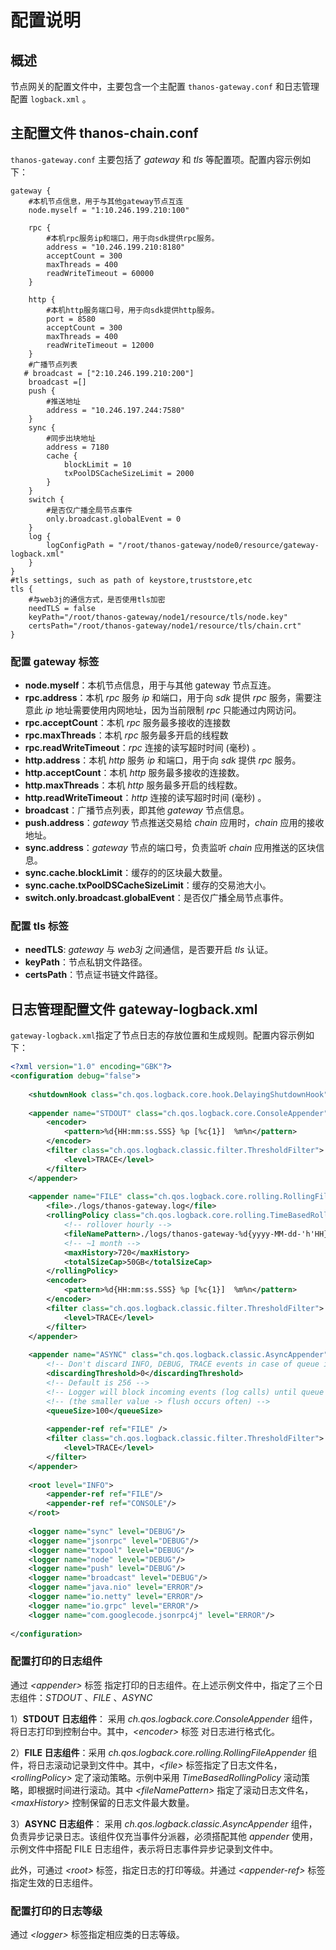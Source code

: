 # 配置说明

## 概述 <a href="#id3.2.2-pei-zhi-yi-gai-shu" id="id3.2.2-pei-zhi-yi-gai-shu"></a>

节点网关的配置文件中，主要包含一个主配置 `thanos-gateway.conf` 和日志管理配置 `logback.xml` 。

## 主配置文件 thanos-chain.conf <a href="#id3.2.2-pei-zhi-er-zhu-pei-zhi-wen-jian-thanoschain.conf" id="id3.2.2-pei-zhi-er-zhu-pei-zhi-wen-jian-thanoschain.conf"></a>

`thanos-gateway.conf` 主要包括了 *gateway* 和 *tls* 等配置项。配置内容示例如下：

```editorconfig
gateway {
    #本机节点信息，用于与其他gateway节点互连
    node.myself = "1:10.246.199.210:100"
 
    rpc {
        #本机rpc服务ip和端口，用于向sdk提供rpc服务。
        address = "10.246.199.210:8180"
        acceptCount = 300
        maxThreads = 400
        readWriteTimeout = 60000
    }
  
    http {
        #本机http服务端口号，用于向sdk提供http服务。
        port = 8580
        acceptCount = 300
        maxThreads = 400
        readWriteTimeout = 12000
    }
    #广播节点列表
   # broadcast = ["2:10.246.199.210:200"]
    broadcast =[]
    push {
        #推送地址
        address = "10.246.197.244:7580"
    }
    sync {
        #同步出块地址
        address = 7180
        cache {
            blockLimit = 10
            txPoolDSCacheSizeLimit = 2000
        }
    }
    switch {
        #是否仅广播全局节点事件
        only.broadcast.globalEvent = 0
    }
    log {
        logConfigPath = "/root/thanos-gateway/node0/resource/gateway-logback.xml"
    }
}
#tls settings, such as path of keystore,truststore,etc
tls {
    #与web3j的通信方式，是否使用tls加密
    needTLS = false
    keyPath="/root/thanos-gateway/node1/resource/tls/node.key"
    certsPath="/root/thanos-gateway/node1/resource/tls/chain.crt"
}
```

### 配置 gateway 标签 <a href="#id3.2.2-pei-zhi-pei-zhi-gateway-biao-qian" id="id3.2.2-pei-zhi-pei-zhi-gateway-biao-qian"></a>

* **node.myself**：本机节点信息，用于与其他 gateway 节点互连。
* **rpc.address**：本机 *rpc* 服务 *ip* 和端口，用于向 *sdk* 提供 *rpc* 服务，需要注意此 *ip* 地址需要使用内网地址，因为当前限制 *rpc* 只能通过内网访问。
* **rpc.acceptCount**：本机 *rpc* 服务最多接收的连接数
* **rpc.maxThreads**：本机 *rpc* 服务最多开启的线程数
* **rpc.readWriteTimeout**：*rpc* 连接的读写超时时间 (毫秒) 。
* **http.address**：本机 *http* 服务 *ip* 和端口，用于向 *sdk* 提供 *rpc* 服务。
* **http.acceptCount**：本机 *http* 服务最多接收的连接数。
* **http.maxThreads**：本机 *http* 服务最多开启的线程数。
* **http.readWriteTimeout**：*http* 连接的读写超时时间 (毫秒) 。
* **broadcast**：广播节点列表，即其他 *gateway* 节点信息。
* **push.address**：*gateway* 节点推送交易给 *chain* 应用时，*chain* 应用的接收地址。
* **sync.address**：*gateway* 节点的端口号，负责监听 *chain* 应用推送的区块信息。
* **sync.cache.blockLimit**：缓存的的区块最大数量。
* **sync.cache.txPoolDSCacheSizeLimit**：缓存的交易池大小。
* **switch.only.broadcast.globalEvent**：是否仅广播全局节点事件。

### 配置 tls 标签 <a href="#id3.2.2-pei-zhi-pei-zhi-tls-biao-qian" id="id3.2.2-pei-zhi-pei-zhi-tls-biao-qian"></a>

* **needTLS**: *gateway* 与 *web3j* 之间通信，是否要开启 *tls* 认证。
* **keyPath**：节点私钥文件路径。
* **certsPath**：节点证书链文件路径。

## 日志管理配置文件 gateway-logback.xml <a href="#id3.2.2-pei-zhi-san-ri-zhi-guan-li-pei-zhi-wen-jian-logback.xml" id="id3.2.2-pei-zhi-san-ri-zhi-guan-li-pei-zhi-wen-jian-logback.xml"></a>

`gateway-logback.xml`指定了节点日志的存放位置和生成规则。配置内容示例如下：

```xml
<?xml version="1.0" encoding="GBK"?>
<configuration debug="false">
 
    <shutdownHook class="ch.qos.logback.core.hook.DelayingShutdownHook"/>
 
    <appender name="STDOUT" class="ch.qos.logback.core.ConsoleAppender">
        <encoder>
            <pattern>%d{HH:mm:ss.SSS} %p [%c{1}]  %m%n</pattern>
        </encoder>
        <filter class="ch.qos.logback.classic.filter.ThresholdFilter">
            <level>TRACE</level>
        </filter>
    </appender>
 
    <appender name="FILE" class="ch.qos.logback.core.rolling.RollingFileAppender">
        <file>./logs/thanos-gateway.log</file>
        <rollingPolicy class="ch.qos.logback.core.rolling.TimeBasedRollingPolicy">
            <!-- rollover hourly -->
            <fileNamePattern>./logs/thanos-gateway-%d{yyyy-MM-dd-'h'HH}.log</fileNamePattern>
            <!-- ~1 month -->
            <maxHistory>720</maxHistory>
            <totalSizeCap>50GB</totalSizeCap>
        </rollingPolicy>
        <encoder>
            <pattern>%d{HH:mm:ss.SSS} %p [%c{1}]  %m%n</pattern>
        </encoder>
        <filter class="ch.qos.logback.classic.filter.ThresholdFilter">
            <level>TRACE</level>
        </filter>
    </appender>
 
    <appender name="ASYNC" class="ch.qos.logback.classic.AsyncAppender">
        <!-- Don't discard INFO, DEBUG, TRACE events in case of queue is 80% full -->
        <discardingThreshold>0</discardingThreshold>
        <!-- Default is 256 -->
        <!-- Logger will block incoming events (log calls) until queue will free some space -->
        <!-- (the smaller value -> flush occurs often) -->
        <queueSize>100</queueSize>
 
        <appender-ref ref="FILE" />
        <filter class="ch.qos.logback.classic.filter.ThresholdFilter">
            <level>TRACE</level>
        </filter>
    </appender>
 
    <root level="INFO">
        <appender-ref ref="FILE"/>
        <appender-ref ref="CONSOLE"/>
    </root>
 
    <logger name="sync" level="DEBUG"/>
    <logger name="jsonrpc" level="DEBUG"/>
    <logger name="txpool" level="DEBUG"/>
    <logger name="node" level="DEBUG"/>
    <logger name="push" level="DEBUG"/>
    <logger name="broadcast" level="DEBUG"/>
    <logger name="java.nio" level="ERROR"/>
    <logger name="io.netty" level="ERROR"/>
    <logger name="io.grpc" level="ERROR"/>
    <logger name="com.googlecode.jsonrpc4j" level="ERROR"/>
 
</configuration>
```

### 配置打印的日志组件 <a href="#id3.2.2-pei-zhi-pei-zhi-da-yin-de-ri-zhi-zu-jian" id="id3.2.2-pei-zhi-pei-zhi-da-yin-de-ri-zhi-zu-jian"></a>

通过 *\<appender>* 标签 指定打印的日志组件。在上述示例文件中，指定了三个日志组件：*STDOUT* 、*FILE* 、*ASYNC*

1）**STDOUT 日志组件**： 采用 *ch.qos.logback.core.ConsoleAppender* 组件，将日志打印到控制台中。其中，*\<encoder>* 标签 对日志进行格式化。

2）**FILE 日志组件**：采用 *ch.qos.logback.core.rolling.RollingFileAppender* 组件，将日志滚动记录到文件中。其中，*\<file>* 标签指定了日志文件名，*\<rollingPolicy>* 定了滚动策略。示例中采用 *TimeBasedRollingPolicy* 滚动策略，即根据时间进行滚动。其中 *\<fileNamePattern>* 指定了滚动日志文件名，*\<maxHistory>* 控制保留的日志文件最大数量。

3）**ASYNC 日志组件**： 采用 *ch.qos.logback.classic.AsyncAppender* 组件，负责异步记录日志。该组件仅充当事件分派器，必须搭配其他 *appender* 使用，示例文件中搭配 FILE 日志组件，表示将日志事件异步记录到文件中。

此外，可通过 *\<root>* 标签，指定日志的打印等级。并通过 *\<appender-ref>* 标签指定生效的日志组件。

### 配置打印的日志等级 <a href="#id3.2.2-pei-zhi-pei-zhi-da-yin-de-ri-zhi-deng-ji" id="id3.2.2-pei-zhi-pei-zhi-da-yin-de-ri-zhi-deng-ji"></a>

通过 *\<logger>* 标签指定相应类的日志等级。